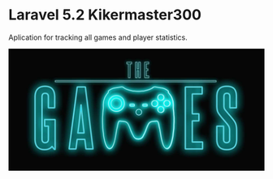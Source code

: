 # Laravel 5.2 Kikermaster300
Aplication for tracking all games and player statistics.

![Home](https://raw.githubusercontent.com/dzheyhan/Laravel.5.2_kikermaster300/master/public/images/GitHubImages/the-games-logo.jpg)